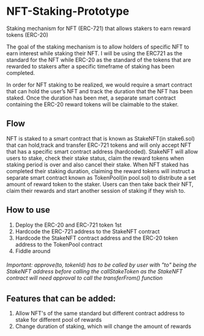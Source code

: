 # NFT-Staking-Prototype
Staking mechanism for NFT (ERC-721) that allows stakers to earn reward tokens (ERC-20)


The goal of the staking mechanism is to allow holders of specific NFT to earn interest while staking their NFT. I will be using the ERC721 as the standard for the NFT while ERC-20 as the standard of the tokens that are rewarded to stakers after a specific timeframe of staking has been completed.

In order for NFT staking to be realized, we would require a smart contract that can hold the user’s NFT and track the duration that the NFT has been staked. Once the duration has been met, a separate smart contract containing the ERC-20 reward tokens will be claimable to the staker.

## Flow
NFT is staked to a smart contract that is known as StakeNFT(in stake6.sol) that can hold,track and transfer ERC-721 tokens and will only accept NFT that has a specific smart contract address (hardcoded). StakeNFT will allow users to stake, check their stake status, claim the reward tokens when staking period is over and also cancel their stake. When NFT staked has completed their staking duration, claiming the reward tokens will instruct a separate smart contract known as TokenPool(in pool.sol) to distribute a set amount of reward token to the staker. Users can then take back their NFT, claim their rewards and start another session of staking if they wish to.

## How to use
1) Deploy the ERC-20 and ERC-721 token 1st
2) Hardcode the ERC-721 address to the StakeNFT contract
3) Hardcode the StakeNFT contract address and the ERC-20 token address to the TokenPool contract
4) Fiddle around

###### Important: approve(to, tokenId) has to be called by user with "to" being the StakeNFT address before calling the callStakeToken as the StakeNFT contract will need approval to call the transferFrom() function




## Features that can be added:
1) Allow NFT's of the same standard but different contract address to stake for different pool of rewards
2) Change duration of staking, which will change the amount of rewards
